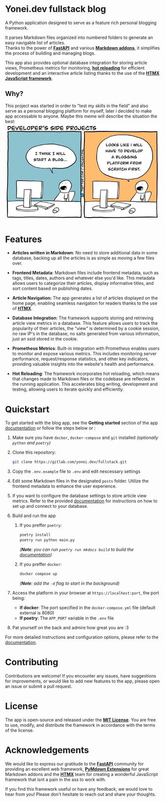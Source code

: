 # Yonei.dev fullstack blog

A Python application designed to serve as a feature rich personal blogging framework.

It parses Markdown files organized into numbered folders to generate an easy
navigable list of articles.  
Thanks to the power of [**FastAPI**][fastapi] and various [**Markdown addons**][1],
it simplifies the process of building and managing blogs.

This app also provides optional database integration for storing article views,
Prometheus metrics for monitoring, [**hot reloading**][2] for efficient
development and an interactive article listing thanks to the use of the
[**HTMX JavaScript framework**][htmx].

[1]: https://gitlab.com/yonei.dev/fullstack/-/blob/main/pyproject.toml#L19
[2]: https://github.com/florimondmanca/arel

## Why?

This project was started in order to "test my skills in the field" and also
serve as a personal blogging platform for myself, later i decided to make app
accessable to anyone. Maybe this meme will describe the situation the best:
![Meme](images/developing_a_blog_meme.jpg)

# Features

- **Articles written in Markdown**: No need to store additional data in some database, backing up all the articles is as simple as moving a few files over.

- **Frontend Metadata**: Markdown files include frontend metadata, such as tags, titles, dates, authors and whatever else you'd like. This metadata allows users to categorize their articles, display informative titles, and sort content based on publishing dates.

- **Article Navigation:** The app generates a list of articles displayed on the home page, enabling seamless navigation for readers thanks to the use of [**HTMX**][htmx].

- **Database Integration**: The framework supports storing and retrieving article view metrics in a database. This feature allows users to track the popularity of their articles, the "view" is determined by a cookie session, no raw IP's in the database, no salts generated from various information, just an ssid stored in the cookie.

- **Prometheus Metrics**: Built-in integration with Prometheus enables users to monitor and expose various metrics. This includes monitoring server performance, request/response statistics, and other key indicators, providing valuable insights into the website's health and performance.

- **Hot Reloading**: The framework incorporates hot reloading, which means that changes made to Markdown files or the codebase are reflected in the running application. This accelerates blog writing, development and testing, allowing users to iterate quickly and efficiently.


# Quickstart
To get started with the blog app, see the **Getting started** section of the
app [documentation][docs] or follow the steps below or :

1. Make sure you have `docker`, `docker-compose` and `git` installed *(optionally `python` and `poetry`)*

2. Clone this repository:
    ```sh
    git clone https://gitlab.com/yonei.dev/fullstack.git
    ```

3. Copy the `.env.example` file to `.env` and edit nescessary settings

4. Edit some Markdown files in the designated `posts` folder. Utilize the frontend metadata to enhance the user experience.

5. If you want to configure the database settings to store article view metrics. Refer to the provided [documentation][docs] for instructions on how to set up and connect to your database.

6. Build and run the app
    1. If you preffer `poetry`:
        ```sh
        poetry install
        poetry run python main.py
        ```
        *(**Note**: you can run `poetry run mkdocs build` to build the [documentation][docs])*

    2. If you preffer `docker`:
        ```sh
        docker compose up
        ```
        *(**Note**: add the `-d` flag to start in the background)*

7. Access the platform in your browser at `https://localhost:port`, the port being:
    - **If docker**: The port specified in the `docker-compose.yml` file (default external is 8080)
    - **If poetry**: The `APP_PORT` variable in the `.env` file

8. Pat yourself on the back and admire how great you are :3

For more detailed instructions and configuration options, please refer to the [documentation][docs].

# Contributing

Contributions are welcome! If you encounter any issues, have suggestions for improvements, or would like to add new features to the app, please open an issue or submit a pull request.

# License

The app is open-source and released under the [**MIT License**](LICENSE). You are free to use, modify, and distribute the framework in accordance with the terms of the license.

# Acknowledgements

We would like to express our gratitude to the [**FastAPI**][fastapi] community for providing an excellent web framework, [**PyMdown Extensions**](https://facelessuser.github.io/pymdown-extensions/) for great Markdown addons and the [**HTMX**][htmx] team for creating a wonderful JavaScript framework that isnt a pain in the ass to work with.

If you find this framework useful or have any feedback, we would love to hear from you! Please don't hesitate to reach out and share your thoughts.

[docs]: docs/
[fastapi]: https://fastapi.tiangolo.com/
[htmx]: https://htmx.org/
